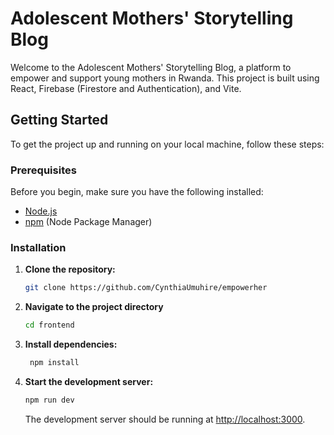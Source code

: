 # Adolescent Mothers' Storytelling Blog

Welcome to the Adolescent Mothers' Storytelling Blog, a platform to empower and support young mothers in Rwanda. This project is built using React, Firebase (Firestore and Authentication), and Vite.

## Getting Started

To get the project up and running on your local machine, follow these steps:

### Prerequisites

Before you begin, make sure you have the following installed:

- [Node.js](https://nodejs.org/)
- [npm](https://www.npmjs.com/) (Node Package Manager)

### Installation

1. **Clone the repository:**

   ```bash
   git clone https://github.com/CynthiaUmuhire/empowerher
   ```
2. **Navigate to the project directory**
   ```bash
   cd frontend
   ```
3. **Install dependencies:**

   ```bash
    npm install
    ```
4. **Start the development server:**
   
   ```bash
   npm run dev
   ```

   The development server should be running at [http://localhost:3000](http://localhost:3000).